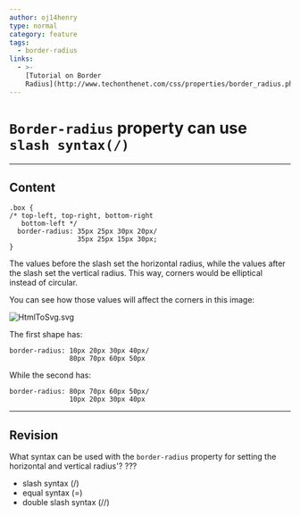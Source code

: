 ```yaml
---
author: oj14henry
type: normal
category: feature
tags:
  - border-radius
links:
  - >-
    [Tutorial on Border
    Radius](http://www.techonthenet.com/css/properties/border_radius.php){article}
---
```


# `Border-radius` property can use `slash syntax(/)`


---

## Content

```plain-text
.box {
/* top-left, top-right, bottom-right
   bottom-left */
  border-radius: 35px 25px 30px 20px/
                 35px 25px 15px 30px;
}
```

The values before the slash set the horizontal radius, while the values after the slash set the vertical radius. This way, corners would be elliptical instead of circular.

You can see how those values will affect the corners in this image:

![HtmlToSvg.svg](https://img.enkipro.com/49f36abe3f726a0e31bc7e3cdbadcce5.png)

The first shape has:

```plain-text
border-radius: 10px 20px 30px 40px/
               80px 70px 60px 50px
```

While the second has:

```plain-text
border-radius: 80px 70px 60px 50px/
               10px 20px 30px 40px
```


---

## Revision

What syntax can be used with the `border-radius` property for setting the horizontal and vertical radius'? ???

- slash syntax (/)
- equal syntax (=)
- double slash syntax (//)
 

